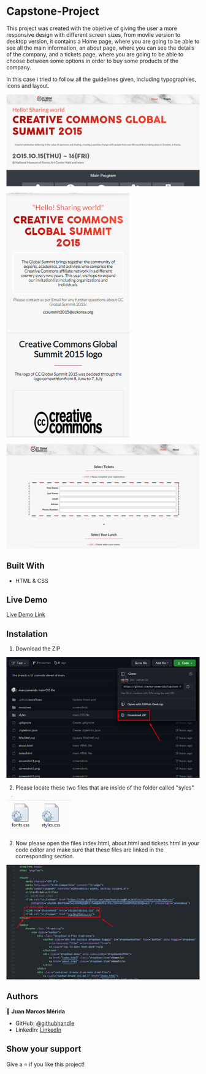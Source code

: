 # Capstone-Project

This project was created with the objetive of giving the user a more responsive design with different screen sizes, from movile version to desktop version, it contains a Home page, where you are going to be able to see all the main information, an about page, where you can see the details of the company, and a tickets page, where you are going to be able to choose between some options in order to buy some products of the company.

In this case i tried to follow all the guidelines given, including typographies, icons and layout.

![screenshot](./screenshot1.png)

![screenshot](./screenshot2.png)

![screenshot](./screenshot3.png)

## Built With

- HTML & CSS

## Live Demo

[Live Demo Link](https://marcosmerida.github.io/Capstone-Project/)

## Instalation

1. Download the ZIP 

![screenshot](./resources/screenshot4.png) 

2. Please locate these two files that are inside of the folder called "syles"
 
![screenshot](./resources/screenshot6.png)

3. Now please open the files index.html, about.html and tickets.html in your code editor and make sure that these files are linked in the corresponding section.

![screenshot](./resources/screenshot5.png)

## Authors

👤 **Juan Marcos Mérida**

- GitHub: [@githubhandle](https://github.com/marcosmerida)
- LinkedIn: [LinkedIn](https://linkedin.com/in/marcos-merida-219437206/)

## Show your support

Give a ⭐️ if you like this project!
